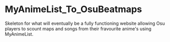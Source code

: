 # MyAnimeList_To_OsuBeatmaps

Skeleton for what will eventually be a fully functioning website allowing Osu players to scount maps and songs from their fravourite anime's using MyAnimeList. 
